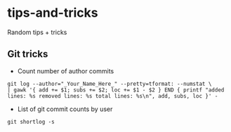 # tips-and-tricks
Random tips + tricks

## Git tricks
- Count number of author commits
```
git log --author="_Your_Name_Here_" --pretty=tformat: --numstat \
| gawk '{ add += $1; subs += $2; loc += $1 - $2 } END { printf "added lines: %s removed lines: %s total lines: %s\n", add, subs, loc }' -
```

- List of git commit counts by user
```
git shortlog -s
```
